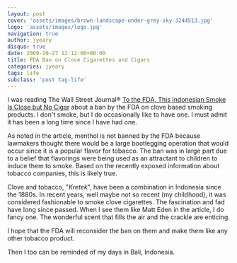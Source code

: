 ```yaml
---
layout: post
cover: 'assets/images/brown-landscape-under-grey-sky-3244513.jpg'
logo: 'assets/images/logo.jpg'
navigation: true
author: jyeary
disqus: true
date: 2009-10-27 12:12:00+00:00
title: FDA Ban on Clove Cigarettes and Cigars
categories: jyeary
tags: life
subclass: 'post tag-life'
---
```

I was reading The Wall Street Journal® [To the FDA, This Indonesian Smoke Is Close but No Cigar](http://online.wsj.com/article/SB125660066262509223.html) about a ban by the FDA on clove based smoking products. I don't smoke, but I do occasionally like to have one. I must admit it has been a long time since I have had one.  
  
As noted in the article, menthol is not banned by the FDA because lawmakers thought there would be a large bootlegging operation that would occur since it is a popular flavor for tobacco. The ban was in large part due to a belief that flavorings were being used as an attractant to children to induce them to smoke. Based on the recently exposed information about tobacco companies, this is likely true.  
  
Clove and tobacco, "_Kretek_", have been a combination in Indonesia since the 1880s. In recent years, well maybe not so recent (my childhood), it was considered fashionable to smoke clove cigarettes. The fascination and fad have long since passed. When I see them like Matt Eden in the article, I do fancy one. The wonderful scent that fills the air and the crackle are enticing.  
  
I hope that the FDA will reconsider the ban on them and make them like any other tobacco product.  
  
Then I too can be reminded of my days in Bali, Indonesia.